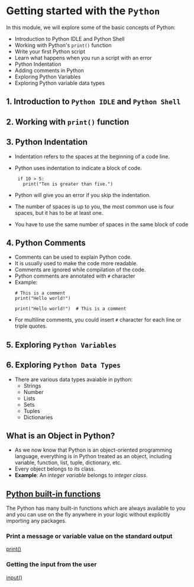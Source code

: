 # Getting started with the `Python`

In this module, we will explore some of the basic concepts of Python:
  - Introduction to Python IDLE and Python Shell
  - Working with Python's `print()` function
  - Write your first Python script
  - Learn what happens when you run a script with an error
  - Python Indentation
  - Adding comments in Python
  - Exploring Python Variables
  - Exploring Python variable data types

## 1. Introduction to `Python IDLE` and `Python Shell`

## 2. Working with `print()` function

## 3. Python Indentation
   - Indentation refers to the spaces at the beginning of a code line.
   - Python uses indentation to indicate a block of code.
     
     ```
      if 10 > 5:
        print("Ten is greater than five.")
     ```
   - Python will give you an error if you skip the indentation.
   - The number of spaces is up to you, the most common use is four spaces, but it has to be at least one.
   - You have to use the same number of spaces in the same block of code

## 4. Python Comments
   - Comments can be used to explain Python code.
   - It is usually used to make the code more readable.
   - Comments are ignored while compilation of the code.
   - Python comments are annotated with `#` character
   - Example:
      ```
      # This is a comment
      print("Hello world!")

      print("Hello world!")  # This is a comment
      ```
   - For multiline comments, you could insert `#` character for each line or triple quotes.
   
## 5. Exploring `Python Variables`
  
## 6. Exploring `Python Data Types`
   - There are various data types avaiable in python:
     - Strings
     - Number
     - Lists
     - Sets
     - Tuples
     - Dictionaries

## What is an Object in Python?
   - As we now know that Python is an object-oriented programming language, everything is in Python treated as an object, including variable, function, list, tuple, dictionary, etc.
   - Every object belongs to its class.
   - **Example**: An *integer variable* belongs to *integer class*.


## [Python built-in functions](https://docs.python.org/3/library/functions.html)
The Python has many built-in functions which are always available to you and you can use on the fly anywhere in your logic without explicitly importing any packages.

### Print a message or variable value on the standard output
[print()](https://docs.python.org/3/library/functions.html?highlight=built%20functions#print)


### Getting the input from the user
[input()](https://docs.python.org/3/library/functions.html?highlight=built%20functions#input)
